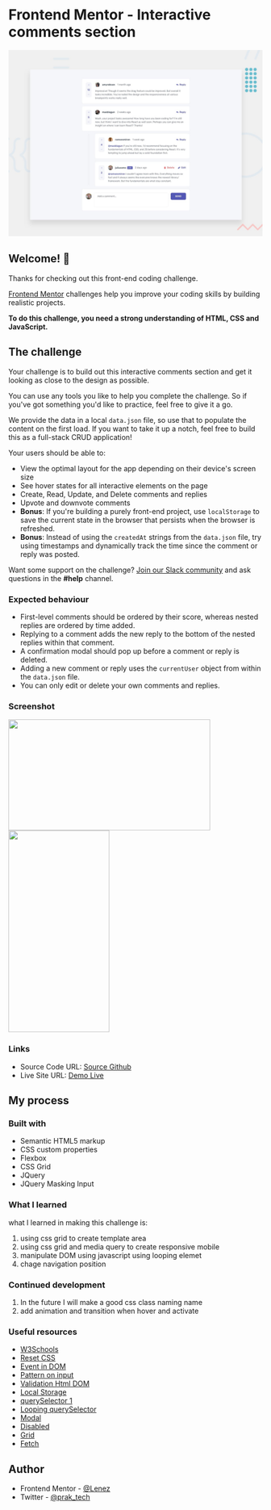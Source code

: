 # Frontend Mentor - Interactive comments section

![Design preview for the Interactive comments section coding challenge](./design/desktop-preview.jpg)

## Welcome! 👋

Thanks for checking out this front-end coding challenge.

[Frontend Mentor](https://www.frontendmentor.io) challenges help you improve your coding skills by building realistic projects.

**To do this challenge, you need a strong understanding of HTML, CSS and JavaScript.**

## The challenge

Your challenge is to build out this interactive comments section and get it looking as close to the design as possible.

You can use any tools you like to help you complete the challenge. So if you've got something you'd like to practice, feel free to give it a go.

We provide the data in a local `data.json` file, so use that to populate the content on the first load. If you want to take it up a notch, feel free to build this as a full-stack CRUD application!

Your users should be able to:

- View the optimal layout for the app depending on their device's screen size
- See hover states for all interactive elements on the page
- Create, Read, Update, and Delete comments and replies
- Upvote and downvote comments
- **Bonus**: If you're building a purely front-end project, use `localStorage` to save the current state in the browser that persists when the browser is refreshed.
- **Bonus**: Instead of using the `createdAt` strings from the `data.json` file, try using timestamps and dynamically track the time since the comment or reply was posted.

Want some support on the challenge? [Join our Slack community](https://www.frontendmentor.io/slack) and ask questions in the **#help** channel.

### Expected behaviour

- First-level comments should be ordered by their score, whereas nested replies are ordered by time added.
- Replying to a comment adds the new reply to the bottom of the nested replies within that comment.
- A confirmation modal should pop up before a comment or reply is deleted.
- Adding a new comment or reply uses the `currentUser` object from within the `data.json` file.
- You can only edit or delete your own comments and replies.

### Screenshot

<div style="display:flex; ">
    <img src="./screenshoot/desktop-preview.png"style="height:220px; width:400px; object-fit:cover" />
</div>
<div style="display:flex;">
    <img src="./screenshoot/mobile-preview.png" style="height:400px; width:200px; object-fit:contain" />
</div>

### Links

- Source Code URL: [Source Github](https://github.com/lenez12/loopstudios-landing-page-main.git)
- Live Site URL: [Demo Live](https://lenez-loopstudios.netlify.app/)

## My process

### Built with

- Semantic HTML5 markup
- CSS custom properties
- Flexbox
- CSS Grid
- JQuery
- JQuery Masking Input

### What I learned

what I learned in making this challenge is:

1. using css grid to create template area
2. using css grid and media query to create responsive mobile
3. manipulate DOM using javascript using looping elemet
4. chage navigation position

### Continued development

1. In the future I will make a good css class naming name
2. add animation and transition when hover and activate

### Useful resources

- [W3Schools](https://www.w3schools.com/howto/howto_css_center-vertical.asp)
- [Reset CSS](https://piccalil.li/blog/a-modern-css-reset/)
- [Event in DOM](https://developer.mozilla.org/en-US/docs/Web/API/HTMLElement/change_event)
- [Pattern on input](https://www.aleksandrhovhannisyan.com/blog/html-input-validation-without-a-form/)
- [Validation Html DOM](https://dev.to/javascriptacademy/form-validation-using-javascript-34je)
- [Local Storage](https://developer.mozilla.org/en-US/docs/Web/API/Window/localStorage)
- [querySelector 1](https://www.w3schools.com/jsref/met_document_queryselector.asp)
- [Looping querySelector](https://css-tricks.com/snippets/javascript/loop-queryselectorall-matches/)
- [Modal](https://www.w3schools.com/howto/howto_css_modals.asp)
- [Disabled](https://developer.mozilla.org/en-US/docs/Web/CSS/:disabled)
- [Grid](https://css-tricks.com/snippets/css/complete-guide-grid/)
- [Fetch](https://developer.mozilla.org/en-US/docs/Web/API/Fetch_API/Using_Fetch)

## Author

- Frontend Mentor - [@Lenez](https://www.frontendmentor.io/profile/yourusername)
- Twitter - [@prak_tech](https://www.twitter.com/prak_tech)
